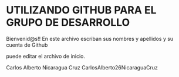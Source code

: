UTILIZANDO GITHUB PARA EL GRUPO DE DESARROLLO
======

Bienvenid@s!! En este archivo escriban sus nombres y apellidos y su cuenta de Github

puede editar el archivo de inicio.

Carlos Alberto Nicaragua Cruz  CarlosAlberto26NicaraguaCruz
